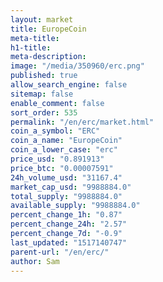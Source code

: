 ```yaml
---
layout: market
title: EuropeCoin
meta-title: 
h1-title: 
meta-description: 
image: "/media/350960/erc.png"
published: true
allow_search_engine: false
sitemap: false
enable_comment: false
sort_order: 535
permalink: "/en/erc/market.html"
coin_a_symbol: "ERC"
coin_a_name: "EuropeCoin"
coin_a_lower_case: "erc"
price_usd: "0.891913"
price_btc: "0.00007591"
24h_volume_usd: "31167.4"
market_cap_usd: "9988884.0"
total_supply: "9988884.0"
available_supply: "9988884.0"
percent_change_1h: "0.87"
percent_change_24h: "2.57"
percent_change_7d: "-0.9"
last_updated: "1517140747"
parent-url: "/en/erc/"
author: Sam
---
```


